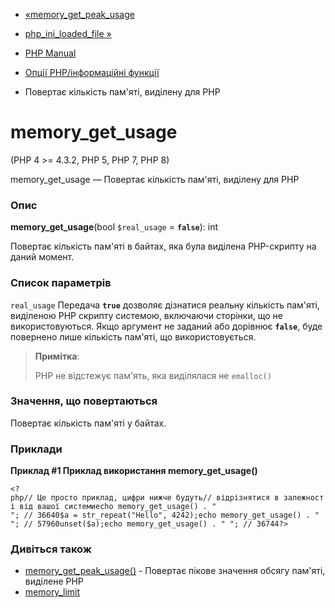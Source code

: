 - [«memory_get_peak_usage](function.memory-get-peak-usage.md)
- [php_ini_loaded_file »](function.php-ini-loaded-file.md)

- [PHP Manual](index.md)
- [Опції PHP/інформаційні функції](ref.info.md)
- Повертає кількість пам'яті, виділену для PHP

# memory_get_usage

(PHP 4 \>= 4.3.2, PHP 5, PHP 7, PHP 8)

memory_get_usage — Повертає кількість пам'яті, виділену для PHP

### Опис

**memory_get_usage**(bool `$real_usage` = **`false`**): int

Повертає кількість пам'яті в байтах, яка була виділена PHP-скрипту
на даний момент.

### Список параметрів

`real_usage`
Передача **`true`** дозволяє дізнатися реальну кількість пам'яті,
виділеною PHP скрипту системою, включаючи сторінки, що не використовуються. Якщо
аргумент не заданий або дорівнює **`false`**, буде повернено лише
кількість пам'яті, що використовується.

> **Примітка**:
>
> PHP не відстежує пам'ять, яка виділялася не `emalloc()`

### Значення, що повертаються

Повертає кількість пам'яті у байтах.

### Приклади

**Приклад #1 Приклад використання **memory_get_usage()****

` <?php// Це просто приклад, цифри нижче будуть// відрізнятися в залежності від вашої системиecho memory_get_usage() . "
"; // 36640$a = str_repeat("Hello", 4242);echo memory_get_usage() . "
"; // 57960unset($a);echo memory_get_usage() . "
"; // 36744?> `

### Дивіться також

- [memory_get_peak_usage()](function.memory-get-peak-usage.md) -
Повертає пікове значення обсягу пам'яті, виділене PHP
- [memory_limit](ini.core.md#ini.memory-limit)
